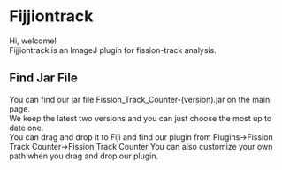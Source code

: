 # Fijjiontrack
Hi, welcome! \
Fijjiontrack is an ImageJ plugin for fission-track analysis.

## Find Jar File
You can find our jar file Fission_Track_Counter-(version).jar on the main page. \
We keep the latest two versions and you can just choose the most up to date one.\
You can drag and drop it to Fiji and find our plugin from Plugins->Fission Track Counter->Fission Track Counter
You can also customize your own path when you drag and drop our plugin.


